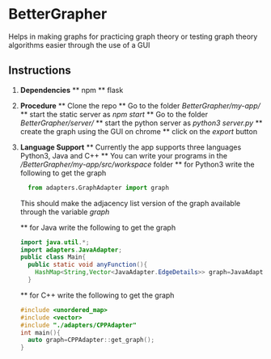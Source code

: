 # BetterGrapher
Helps in making graphs for practicing graph theory or testing graph theory algorithms easier 
through the use of a GUI

## Instructions
  1. **Dependencies**
      ** npm
      ** flask
  2. **Procedure**
      ** Clone the repo
      ** Go to the folder *BetterGrapher/my-app/*
      ** start the static server as *npm start*
      ** Go to the folder *BetterGrapher/server/*
      ** start the python server as *python3 server.py*
      ** create the graph using the GUI on chrome
      ** click on the *export* button
  3. **Language Support**
      ** Currently the app supports three languages Python3, Java and C++
      ** You can write your programs in the */BetterGrapher/my-app/src/workspace* folder
      ** for Python3 write the following to get the graph
        ```python
          from adapters.GraphAdapter import graph
        ```
        This should make the adjacency list version of the graph available through the variable *graph*
      
      ** for Java write the following to get the graph
        ```java
        import java.util.*;
        import adapters.JavaAdapter;
        public class Main{
          public static void anyFunction(){
            HashMap<String,Vector<JavaAdapter.EdgeDetails>> graph=JavaAdapter.getGraph();
          }
        ```
      ** for C++ write the following to get the graph
        ```cpp
        #include <unordered_map>
        #include <vector>
        #include "./adapters/CPPAdapter"
        int main(){
          auto graph=CPPAdapter::get_graph();
        }
        ```
      
      
